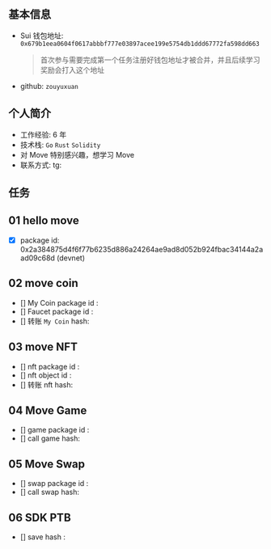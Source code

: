 ## 基本信息

- Sui 钱包地址: `0x679b1eea0604f0617abbbf777e03897acee199e5754db1ddd67772fa598dd663`
  > 首次参与需要完成第一个任务注册好钱包地址才被合并，并且后续学习奖励会打入这个地址
- github: `zouyuxuan`

## 个人简介

- 工作经验: 6 年
- 技术栈: `Go` `Rust` `Solidity`
- 对 Move 特别感兴趣，想学习 Move
- 联系方式: tg: 

## 任务

## 01 hello move

- [x] package id: 0x2a384875d4f6f77b6235d886a24264ae9ad8d052b924fbac34144a2aad09c68d (devnet)

## 02 move coin

- [] My Coin package id :
- [] Faucet package id :
- [] 转账 `My Coin` hash:

## 03 move NFT

- [] nft package id :
- [] nft object id :
- [] 转账 nft hash:

## 04 Move Game

- [] game package id :
- [] call game hash:

## 05 Move Swap

- [] swap package id :
- [] call swap hash:

## 06 SDK PTB

- [] save hash :

